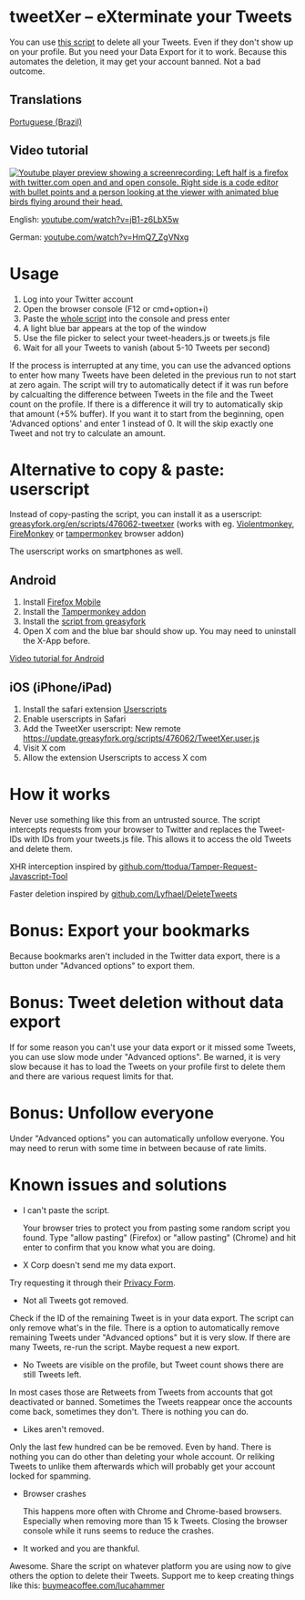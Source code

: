 # tweetXer – eXterminate your Tweets

You can use [this script](https://raw.githubusercontent.com/lucahammer/tweetXer/refs/heads/main/tweetXer.js) to delete all your Tweets. Even if they don't show up on your profile. But you need your Data Export for it to work.
Because this automates the deletion, it may get your account banned. Not a bad outcome.

## Translations
[Portuguese (Brazil)](https://github.com/arielgmelo/tweetXer-ptbr)

## Video tutorial

[![Youtube player preview showing a screenrecording: Left half is a firefox with twitter.com open and and open console. Right side is a code editor with bullet points and a person looking at the viewer with animated blue birds flying around their head.](https://img.youtube.com/vi/jB1-z6LbX5w/0.jpg)](https://www.youtube.com/watch?v=jB1-z6LbX5w)

English: [youtube.com/watch?v=jB1-z6LbX5w](https://www.youtube.com/watch?v=jB1-z6LbX5w)

German: [youtube.com/watch?v=HmQ7_ZgVNxg](https://www.youtube.com/watch?v=HmQ7_ZgVNxg)

# Usage

1.  Log into your Twitter account
2.  Open the browser console (F12 or cmd+option+i)
3.  Paste the [whole script](https://raw.githubusercontent.com/lucahammer/tweetXer/main/tweetXer.js) into the console and press enter
4.  A light blue bar appears at the top of the window
5.  Use the file picker to select your tweet-headers.js or tweets.js file
6.  Wait for all your Tweets to vanish (about 5-10 Tweets per second)

If the process is interrupted at any time, you can use the advanced options to enter how many Tweets have been deleted in the previous run to not start at zero again. The script will try to automatically detect if it was run before by calcualting the difference between Tweets in the file and the Tweet count on the profile. If there is a difference it will try to automatically skip that amount (+5% buffer). If you want it to start from the beginning, open 'Advanced options' and enter 1 instead of 0. It will the skip exactly one Tweet and not try to calculate an amount.

# Alternative to copy & paste: userscript

Instead of copy-pasting the script, you can install it as a userscript: [greasyfork.org/en/scripts/476062-tweetxer](https://greasyfork.org/en/scripts/476062-tweetxer) (works with eg. [Violentmonkey](https://addons.mozilla.org/firefox/addon/violentmonkey/), [FireMonkey](https://addons.mozilla.org/firefox/addon/firemonkey/) or [tampermonkey](https://addons.mozilla.org/firefox/addon/tampermonkey/) browser addon)

The userscript works on smartphones as well.

## Android
1. Install [Firefox Mobile](https://www.mozilla.org/firefox/browsers/mobile/)
2. Install the [Tampermonkey addon](https://addons.mozilla.org/firefox/addon/tampermonkey/)
3. Install the [script from greasyfork](https://greasyfork.org/en/scripts/476062-tweetxer)
4. Open X com and the blue bar should show up. You may need to uninstall the X-App before.

[Video tutorial for Android](https://www.youtube.com/watch?v=Z-MeTaRq6xM)

## iOS (iPhone/iPad)
1. Install the safari extension [Userscripts](https://apps.apple.com/app/userscripts/id1463298887)
2. Enable userscripts in Safari
3. Add the TweetXer userscript: New remote https://update.greasyfork.org/scripts/476062/TweetXer.user.js
4. Visit X com
5. Allow the extension Userscripts to access X com

# How it works

Never use something like this from an untrusted source. The script intercepts requests from your browser to Twitter and replaces the Tweet-IDs
with IDs from your tweets.js file. This allows it to access the old Tweets and delete them.

XHR interception inspired by [github.com/ttodua/Tamper-Request-Javascript-Tool](https://github.com/ttodua/Tamper-Request-Javascript-Tool)

Faster deletion inspired by [github.com/Lyfhael/DeleteTweets](https://github.com/Lyfhael/DeleteTweets)

# Bonus: Export your bookmarks

Because bookmarks aren't included in the Twitter data export, there is a button under "Advanced options" to export them.

# Bonus: Tweet deletion without data export

If for some reason you can't use your data export or it missed some Tweets, you can use slow mode under "Advanced options". Be warned, it is very slow because it has to load the Tweets on your profile first to delete them and there are various request limits for that.

# Bonus: Unfollow everyone

Under "Advanced options" you can automatically unfollow everyone. You may need to rerun with some time in between because of rate limits.

# Known issues and solutions
- I can't paste the script.

  Your browser tries to protect you from pasting some random script you found. Type "allow pasting" (Firefox) or "allow pasting" (Chrome) and hit enter to confirm that you know what you are doing.

- X Corp doesn't send me my data export.

Try requesting it through their [Privacy Form](https://help.x.com/en/forms/privacy/request-account-info/me).

- Not all Tweets got removed.

Check if the ID of the remaining Tweet is in your data export. The script can only remove what's in the file. There is a option to automatically remove remaining Tweets under "Advanced options" but it is very slow. If there are many Tweets, re-run the script. Maybe request a new export.

- No Tweets are visible on the profile, but Tweet count shows there are still Tweets left.

In most cases those are Retweets from Tweets from accounts that got deactivated or banned. Sometimes the Tweets reappear once the accounts come back, sometimes they don't. There is nothing you can do.

- Likes aren't removed.

Only the last few hundred can be be removed. Even by hand. There is nothing you can do other than deleting your whole account. Or reliking Tweets to unlike them afterwards which will probably get your account locked for spamming.

- Browser crashes

  This happens more often with Chrome and Chrome-based browsers. Especially when removing more than 15 k Tweets. Closing the browser console while it runs seems to reduce the crashes.

- It worked and you are thankful.

Awesome. Share the script on whatever platform you are using now to give others the option to delete their Tweets. Support me to keep creating things like this: [buymeacoffee.com/lucahammer](https://www.buymeacoffee.com/lucahammer)
